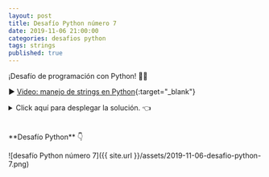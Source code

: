 ```yaml
---
layout: post
title: Desafío Python número 7
date: 2019-11-06 21:00:00
categories: desafios python
tags: strings
published: true
---
```



¡Desafío de programación con Python! 👩‍💻

▶️ [Video: manejo de strings en Python](https://youtu.be/xAigyL6Lz2s){:target="_blank"}

<details><summary>Click aquí para desplegar la solución. 👈</summary>
<br />La respuesta correcta es la d.
<br />
<br />✏️ Explicación: la función convierte la letra inicial de cada palabra a mayúscula, tomando como separador de palabras a los caracteres no alfabéticos. No convierte a minúsculas las demás letras, por lo que no es equivalente al método title() de Python.
<br />💻 [Código ejecutable](https://repl.it/@programacionde1/Python-Desafio-7){:target="_blank"}
<br />
<div markdown="1">![Solución al desafío]({{ site.url }}/assets/2019-11-06-desafio-python-7-solucion.png)
  </div></details>

<br />
<br />
**Desafío Python** 👇

![desafío Python número 7]({{ site.url }}/assets/2019-11-06-desafio-python-7.png)
